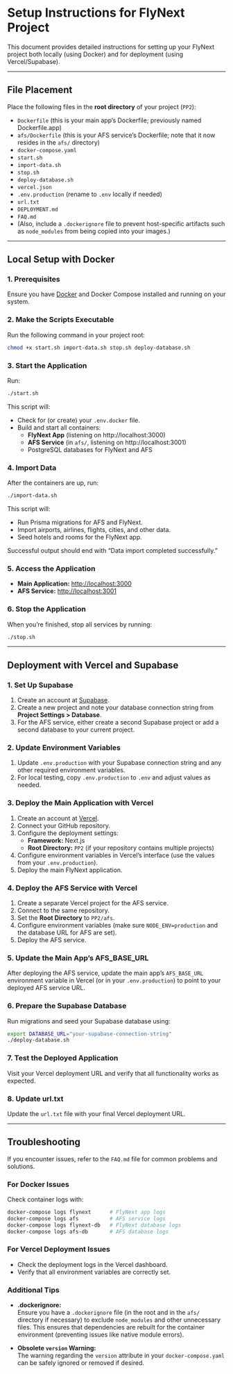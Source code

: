 
# Setup Instructions for FlyNext Project

This document provides detailed instructions for setting up your FlyNext project both locally (using Docker) and for deployment (using Vercel/Supabase).

---

## File Placement

Place the following files in the **root directory** of your project (`PP2`):

- `Dockerfile` (this is your main app’s Dockerfile; previously named Dockerfile.app)
- `afs/Dockerfile` (this is your AFS service’s Dockerfile; note that it now resides in the `afs/` directory)
- `docker-compose.yaml`
- `start.sh`
- `import-data.sh`
- `stop.sh`
- `deploy-database.sh`
- `vercel.json`
- `.env.production` (rename to `.env` locally if needed)
- `url.txt`
- `DEPLOYMENT.md`
- `FAQ.md`
- (Also, include a `.dockerignore` file to prevent host-specific artifacts such as `node_modules` from being copied into your images.)

---

## Local Setup with Docker

### 1. Prerequisites

Ensure you have [Docker](https://docs.docker.com/get-docker/) and Docker Compose installed and running on your system.

### 2. Make the Scripts Executable

Run the following command in your project root:

```bash
chmod +x start.sh import-data.sh stop.sh deploy-database.sh
```

### 3. Start the Application

Run:

```bash
./start.sh
```

This script will:
- Check for (or create) your `.env.docker` file.
- Build and start all containers:
  - **FlyNext App** (listening on http://localhost:3000)
  - **AFS Service** (in `afs/`, listening on http://localhost:3001)
  - PostgreSQL databases for FlyNext and AFS

### 4. Import Data

After the containers are up, run:

```bash
./import-data.sh
```

This script will:
- Run Prisma migrations for AFS and FlyNext.
- Import airports, airlines, flights, cities, and other data.
- Seed hotels and rooms for the FlyNext app.

Successful output should end with “Data import completed successfully.”

### 5. Access the Application

- **Main Application:** [http://localhost:3000](http://localhost:3000)
- **AFS Service:** [http://localhost:3001](http://localhost:3001)

### 6. Stop the Application

When you’re finished, stop all services by running:

```bash
./stop.sh
```

---

## Deployment with Vercel and Supabase

### 1. Set Up Supabase

1. Create an account at [Supabase](https://supabase.com).
2. Create a new project and note your database connection string from **Project Settings > Database**.
3. For the AFS service, either create a second Supabase project or add a second database to your current project.

### 2. Update Environment Variables

1. Update `.env.production` with your Supabase connection string and any other required environment variables.
2. For local testing, copy `.env.production` to `.env` and adjust values as needed.

### 3. Deploy the Main Application with Vercel

1. Create an account at [Vercel](https://vercel.com).
2. Connect your GitHub repository.
3. Configure the deployment settings:
   - **Framework:** Next.js
   - **Root Directory:** `PP2` (if your repository contains multiple projects)
4. Configure environment variables in Vercel’s interface (use the values from your `.env.production`).
5. Deploy the main FlyNext application.

### 4. Deploy the AFS Service with Vercel

1. Create a separate Vercel project for the AFS service.
2. Connect to the same repository.
3. Set the **Root Directory** to `PP2/afs`.
4. Configure environment variables (make sure `NODE_ENV=production` and the database URL for AFS are set).
5. Deploy the AFS service.

### 5. Update the Main App’s AFS_BASE_URL

After deploying the AFS service, update the main app’s `AFS_BASE_URL` environment variable in Vercel (or in your `.env.production`) to point to your deployed AFS service URL.

### 6. Prepare the Supabase Database

Run migrations and seed your Supabase database using:

```bash
export DATABASE_URL="your-supabase-connection-string"
./deploy-database.sh
```

### 7. Test the Deployed Application

Visit your Vercel deployment URL and verify that all functionality works as expected.

### 8. Update url.txt

Update the `url.txt` file with your final Vercel deployment URL.

---

## Troubleshooting

If you encounter issues, refer to the `FAQ.md` file for common problems and solutions.

### For Docker Issues

Check container logs with:

```bash
docker-compose logs flynext      # FlyNext app logs
docker-compose logs afs          # AFS service logs
docker-compose logs flynext-db   # FlyNext database logs
docker-compose logs afs-db       # AFS database logs
```

### For Vercel Deployment Issues

- Check the deployment logs in the Vercel dashboard.
- Verify that all environment variables are correctly set.

### Additional Tips

- **.dockerignore:**  
  Ensure you have a `.dockerignore` file (in the root and in the `afs/` directory if necessary) to exclude `node_modules` and other unnecessary files. This ensures that dependencies are rebuilt for the container environment (preventing issues like native module errors).

- **Obsolete `version` Warning:**  
  The warning regarding the `version` attribute in your `docker-compose.yaml` can be safely ignored or removed if desired.
